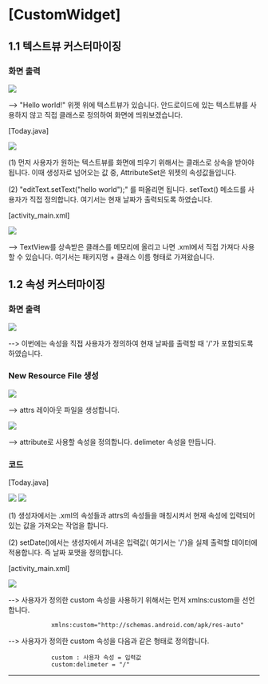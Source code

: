 # [CustomWidget]


## 1.1 텍스트뷰 커스터마이징


### 화면 출력

![](http://i.imgur.com/gtInKBI.png )

--> "Hello world!" 위젯 위에 텍스트뷰가 있습니다. 안드로이드에 있는 텍스트뷰를 사용하지 않고 직접 클래스로 정의하여 화면에 띄워보겠습니다.




[Today.java]

![](http://i.imgur.com/nL5wvl4.png)

(1) 먼저 사용자가 원하는 텍스트뷰를 화면에 띄우기 위해서는 클래스로 상속을 받아야 됩니다.
이때 생성자로 넘어오는 값 중, AttributeSet은 위젯의 속성값들입니다.

(2) "editText.setText("hello world");" 를 떠올리면 됩니다. setText() 메소드를 사용자가 직접 정의합니다. 여기서는 현재 날짜가 출력되도록 하였습니다.



[activity_main.xml]

![](http://i.imgur.com/CIFTc69.png)

--> TextView를 상속받은 클래스를 메모리에 올리고 나면 .xml에서 직접 가져다 사용할 수 있습니다. 여기서는 패키지명 + 클래스 이름 형태로 가져왔습니다.

## 1.2 속성 커스터마이징

### 화면 출력

![](http://i.imgur.com/aT4ehFm.png)

--> 이번에는 속성을 직접 사용자가 정의하여 현재 날짜를 출력할 때 '/'가 포함되도록 하였습니다.

### New Resource File 생성

![](http://i.imgur.com/Jbn8Gzq.png)

--> attrs 레이아웃 파일을 생성합니다.


![](http://i.imgur.com/ygWwbHO.png)

--> attribute로 사용할 속성을 정의합니다. delimeter 속성을 만듭니다.

### 코드

[Today.java]

![](http://i.imgur.com/fv6qF17.png)
![](http://i.imgur.com/1EqFXUA.png)

(1) 생성자에서는 .xml의 속성들과 attrs의 속성들을 매칭시켜서 현재 속성에 입력되어 있는 값을 가져오는 작업을 합니다.

(2) setDate()에서는 생성자에서 꺼내온 입력값( 여기서는 '/')을 실제 출력할 데이터에 적용합니다. 즉 날짜 포맷을 정의합니다.


[activity_main.xml]

![](http://i.imgur.com/djG2mGG.png)

--> 사용자가 정의한 custom 속성을 사용하기 위해서는 먼저 xmlns:custom을 선언합니다.

				xmlns:custom="http://schemas.android.com/apk/res-auto"

--> 사용자가 정의한 custom 속성을 다음과 같은 형태로 정의합니다.

				custom : 사용자 속성 = 입력값
				custom:delimeter = "/"

--------------------------------------------
